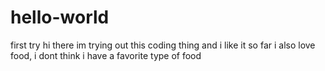 # hello-world
first try 
hi there 
im trying out this coding thing and i like it so far
i also love food, i dont think i have a favorite type of food
